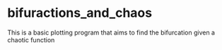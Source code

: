 # bifuractions_and_chaos
This is a basic plotting program that aims to find the bifurcation given a chaotic function
